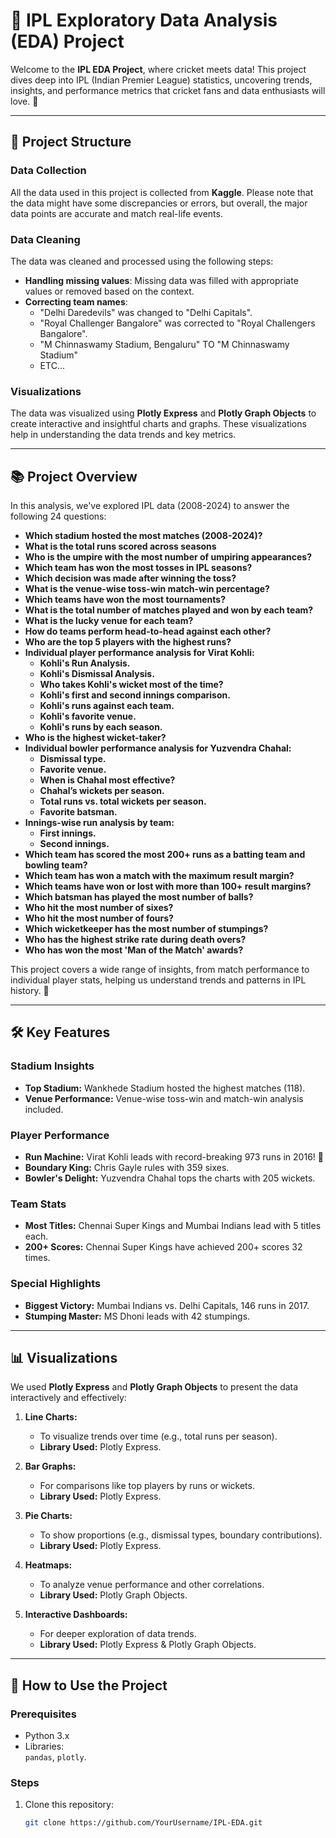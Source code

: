 # 🏏 IPL Exploratory Data Analysis (EDA) Project

Welcome to the **IPL EDA Project**, where cricket meets data! This project dives deep into IPL (Indian Premier League) statistics, uncovering trends, insights, and performance metrics that cricket fans and data enthusiasts will love. 🎉

---

## 📂 **Project Structure**

### Data Collection
All the data used in this project is collected from **Kaggle**. Please note that the data might have some discrepancies or errors, but overall, the major data points are accurate and match real-life events.

### Data Cleaning
The data was cleaned and processed using the following steps:
- **Handling missing values**: Missing data was filled with appropriate values or removed based on the context.
- **Correcting team names**: 
  - "Delhi Daredevils" was changed to "Delhi Capitals".
  - "Royal Challenger Bangalore" was corrected to "Royal Challengers Bangalore".
  - "M Chinnaswamy Stadium, Bengaluru" TO "M Chinnaswamy Stadium"
  - ETC...

### Visualizations
The data was visualized using **Plotly Express** and **Plotly Graph Objects** to create interactive and insightful charts and graphs. These visualizations help in understanding the data trends and key metrics.

---

## 📚 **Project Overview**

In this analysis, we've explored IPL data (2008-2024) to answer the following 24 questions:

- **Which stadium hosted the most matches (2008-2024)?**
- **What is the total runs scored across seasons**
- **Who is the umpire with the most number of umpiring appearances?**
- **Which team has won the most tosses in IPL seasons?**
- **Which decision was made after winning the toss?**
- **What is the venue-wise toss-win match-win percentage?**
- **Which teams have won the most tournaments?**
- **What is the total number of matches played and won by each team?**
- **What is the lucky venue for each team?**
- **How do teams perform head-to-head against each other?**
- **Who are the top 5 players with the highest runs?**
- **Individual player performance analysis for Virat Kohli:**
  - **Kohli's Run Analysis.**
  - **Kohli's Dismissal Analysis.**
  - **Who takes Kohli's wicket most of the time?**
  - **Kohli's first and second innings comparison.**
  - **Kohli's runs against each team.**
  - **Kohli's favorite venue.**
  - **Kohli's runs by each season.**
- **Who is the highest wicket-taker?**
- **Individual bowler performance analysis for Yuzvendra Chahal:**
  - **Dismissal type.**
  - **Favorite venue.**
  - **When is Chahal most effective?**
  - **Chahal’s wickets per season.**
  - **Total runs vs. total wickets per season.**
  - **Favorite batsman.**
- **Innings-wise run analysis by team:**
  - **First innings.**
  - **Second innings.**
- **Which team has scored the most 200+ runs as a batting team and bowling team?**
- **Which team has won a match with the maximum result margin?**
- **Which teams have won or lost with more than 100+ result margins?**
- **Which batsman has played the most number of balls?**
- **Who hit the most number of sixes?**
- **Who hit the most number of fours?**
- **Which wicketkeeper has the most number of stumpings?**
- **Who has the highest strike rate during death overs?**
- **Who has won the most 'Man of the Match' awards?**




This project covers a wide range of insights, from match performance to individual player stats, helping us understand trends and patterns in IPL history. 🚀

---

## 🛠️ **Key Features**

### Stadium Insights
- **Top Stadium:** Wankhede Stadium hosted the highest matches (118).  
- **Venue Performance:** Venue-wise toss-win and match-win analysis included.

### Player Performance
- **Run Machine:** Virat Kohli leads with record-breaking 973 runs in 2016! 🧢  
- **Boundary King:** Chris Gayle rules with 359 sixes.  
- **Bowler's Delight:** Yuzvendra Chahal tops the charts with 205 wickets.

### Team Stats
- **Most Titles:** Chennai Super Kings and Mumbai Indians lead with 5 titles each.  
- **200+ Scores:** Chennai Super Kings have achieved 200+ scores 32 times.

### Special Highlights
- **Biggest Victory:** Mumbai Indians vs. Delhi Capitals, 146 runs in 2017.  
- **Stumping Master:** MS Dhoni leads with 42 stumpings.

---

## 📊 **Visualizations**

We used **Plotly Express** and **Plotly Graph Objects** to present the data interactively and effectively:

1. **Line Charts:**  
   - To visualize trends over time (e.g., total runs per season).  
   - **Library Used:** Plotly Express.

2. **Bar Graphs:**  
   - For comparisons like top players by runs or wickets.  
   - **Library Used:** Plotly Express.

3. **Pie Charts:**  
   - To show proportions (e.g., dismissal types, boundary contributions).  
   - **Library Used:** Plotly Express.

4. **Heatmaps:**  
   - To analyze venue performance and other correlations.  
   - **Library Used:** Plotly Graph Objects.

5. **Interactive Dashboards:**  
   - For deeper exploration of data trends.  
   - **Library Used:** Plotly Express & Plotly Graph Objects.

---

## 🔧 **How to Use the Project**

### Prerequisites
- Python 3.x
- Libraries:  
  `pandas`, `plotly`.

### Steps
1. Clone this repository:
   ```bash
   git clone https://github.com/YourUsername/IPL-EDA.git
